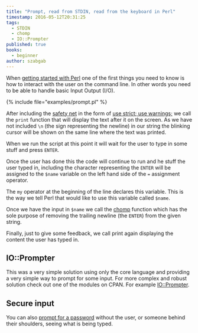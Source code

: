 ```yaml
---
title: "Prompt, read from STDIN, read from the keyboard in Perl"
timestamp: 2016-05-12T20:31:25
tags:
  - STDIN
  - chomp
  - IO::Prompter
published: true
books:
  - beginner
author: szabgab
---
```



When [getting started with Perl](/perl-tutorial) one of the first things you need to
know is how to interact with the user on the command line. In other words you need to be able to
handle basic Input Output (I/O).


{% include file="examples/prompt.pl" %}

After including the [safety net](/installing-perl-and-getting-started)
in the form of [use strict; use warnings;](/always-use-strict-and-use-warnings)
we call the `print` function that will display the text after it on the screen.
As we have not included `\n` (the sign representing the newline) in our string the
blinking cursor will be shown on the same line where the text was printed.

When we run the script at this point it will wait for the user to type in some stuff
and press `ENTER`.

Once the user has done this the code will continue to run and he stuff the user typed in,
including the character representing the `ENTER` will be assigned to the `$name`
variable on the left hand side of the `=` assignment operator.

The `my` operator at the beginning of the line declares this variable.
This is the way we tell Perl that would like to use this variable called `$name`.

Once we have the input in `$name` we call the [chomp](/chomp)
function which has the sole purpose of removing the trailing newline (the `ENTER`)
from the given string.

Finally, just to give some feedback, we call print again displaying the content
the user has typed in.


## IO::Prompter

This was a very simple solution using only the core language and providing
a very simple way to prompt for some input. For more complex and robust solution
check out one of the modules on CPAN.
For example [IO::Prompter](/prompt-using-io-prompter).

## Secure input

You can also
[prompt for a password](/how-to-read-a-password-on-the-command-line)
without the user, or someone behind their shoulders, seeing what is being typed.

